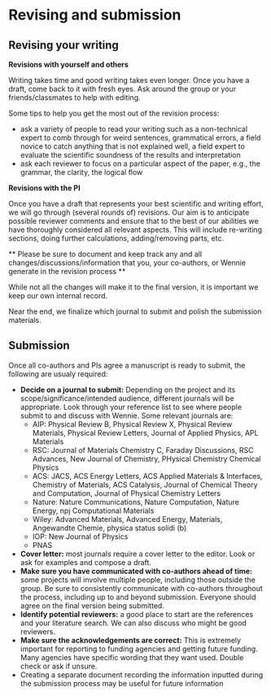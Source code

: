 # Revising and submission



## Revising your writing

**Revisions with yourself and others**

Writing takes time and good writing takes even longer. Once you have a draft, come back to it with fresh eyes. Ask around the group or your friends/classmates to help with editing.&#x20;

Some tips to help you get the most out of the revision process:

* ask a variety of people to read your writing such as a non-technical expert to comb through for weird sentences, grammatical errors, a field novice to catch anything that is not explained well, a field expert to evaluate the scientific soundness of the results and interpretation
* ask each reviewer to focus on a particular aspect of the paper, e.g., the grammar, the clarity, the logical flow

**Revisions with the PI**

Once you have a draft that represents your best scientific and writing effort, we will go through (several rounds of) revisions. Our aim is to anticipate possible reviewer comments and ensure that to the best of our abilities we have thoroughly considered all relevant aspects. This will include re-writing sections, doing further calculations, adding/removing parts, etc.

\*\* Please be sure to document and keep track any and all changes/discussions/information that you, your co-authors, or Wennie generate in the revision process \*\*

While not all the changes will make it to the final version, it is important we keep our own internal record.

Near the end, we finalize which journal to submit and polish the submission materials.

## Submission

Once all co-authors and PIs agree a manuscript is ready to submit, the following are usualy required:

* **Decide on a journal to submit:** Depending on the project and its scope/significance/intended audience, different journals will be appropriate. Look through your reference list to see where people submit to and discuss with Wennie. Some relevant journals are:
  * AIP: Physical Review B, Physical Review X, Physical Review Materials, Physical Review Letters, Journal of Applied Physics, APL Materials
  * RSC: Journal of Materials Chemistry C, Faraday Discussions, RSC Advances, New Journal of Chemistry, PHysical Chemistry Chemical Physics
  * ACS: JACS, ACS Energy Letters, ACS Applied Materials & Interfaces, Chemistry of Materials, ACS Catalysis, Journal of Chemical Theory and Computation, Journal of Physical Chemistry Letters
  * Nature: Nature Communications, Nature Computation, Nature Energy, npj Computational Materials
  * Wiley: Advanced Materials, Advanced Energy, Materials, Angewandte Chemie, physica status solidi (b)
  * IOP: New Journal of Physics
  * PNAS
* **Cover letter:** most journals require a cover letter to the editor. Look or ask for examples and compose a draft.
* **Make sure you have communicated with co-authors ahead of time:** some projects will involve multiple people, including those outside the group. Be sure to consistently communicate with co-authors throughout the process, including up to and beyond submission. Everyone should agree on the final version being submitted.&#x20;
* **Identify potential reviewers:** a good place to start are the references and your literature search. We can also discuss who might be good reviewers.
* **Make sure the acknowledgements are correct:** This is extremely important for reporting to funding agencies and getting future funding. Many agencies have specific wording that they want used. Double check or ask if unsure.&#x20;
* Creating a separate document recording the information inputted during the submission process may be useful for future information
